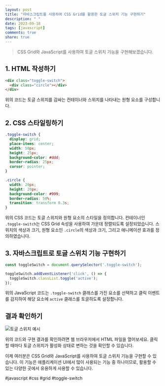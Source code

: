 ```yaml
---
layout: post
title: "자바스크립트를 사용하여 CSS Grid를 활용한 토글 스위치 기능 구현하기"
description: " "
date: 2023-09-18
tags: [javascript]
comments: true
share: true
---
```


> CSS Grid와 JavaScript를 사용하여 토글 스위치 기능을 구현해보겠습니다.

## 1. HTML 작성하기

```html
<div class="toggle-switch">
  <div class="circle"></div>
</div>
```

위의 코드는 토글 스위치를 감싸는 컨테이너와 스위치를 나타내는 원형 요소를 구성합니다.

## 2. CSS 스타일링하기

```css
.toggle-switch {
  display: grid;
  place-items: center;
  width: 50px;
  height: 25px;
  background-color: #ddd;
  border-radius: 25px;
  cursor: pointer;
}

.circle {
  width: 20px;
  height: 20px;
  background-color: #999;
  border-radius: 50%;
  transition: transform 0.3s;
}
```

위의 CSS 코드는 토글 스위치와 원형 요소의 스타일을 정의합니다. 컨테이너인 `.toggle-switch`는 CSS Grid 속성을 사용하여 가운데 정렬되도록 설정되었습니다. 스위치의 색상과 크기, 원형 요소인 `.circle`의 색상과 크기, 그리고 애니메이션 효과를 정의하였습니다.

## 3. 자바스크립트로 토글 스위치 기능 구현하기

```javascript
const toggleSwitch = document.querySelector('.toggle-switch');

toggleSwitch.addEventListener('click', () => {
  toggleSwitch.classList.toggle('active');
});
```

위의 JavaScript 코드는 `.toggle-switch` 클래스를 가진 요소를 선택하고 클릭 이벤트를 감지하여 해당 요소에 `active` 클래스를 토글하도록 설정합니다.

## 결과 확인하기

![토글 스위치 예시](https://example.com/toggle-switch.png)

위의 코드와 구현 결과를 확인하려면 웹 브라우저에서 HTML 파일을 열어보세요. 클릭할 때마다 토글 스위치가 활성화 상태로 변하는 것을 확인할 수 있습니다.

이제 여러분은 CSS Grid와 JavaScript를 사용하여 토글 스위치 기능을 구현할 수 있습니다. 이 기능은 애플리케이션 UI에서 많이 사용되는 기능 중 하나이므로, 활용할 수 있는 다양한 곳에서 유용하게 사용할 수 있습니다.

#javascript #css #grid #toggle-switch